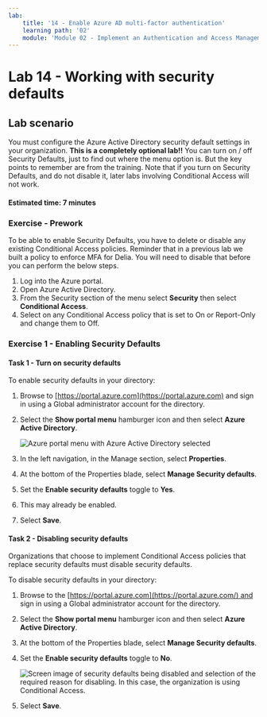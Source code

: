 ```yaml
---
lab:
    title: '14 - Enable Azure AD multi-factor authentication'
    learning path: '02'
    module: 'Module 02 - Implement an Authentication and Access Management Solution'
---
```


# Lab 14 - Working with security defaults

## Lab scenario

You must configure the Azure Active Directory security default settings in your organization.
    **This is a completely optional lab!!**  You can turn on / off Security Defaults, just to find out where the menu option is.  But the key points to remember are from the training.  Note that if you turn on Security Defaults, and do not disable it, later labs involving Conditional Access will not work.

#### Estimated time: 7 minutes

### Exercise - Prework

To be able to enable Security Defaults, you have to delete or disable any existing Conditional Access policies.  Reminder that in a previous lab we built a policy to enforce MFA for Delia.  You will need to disable that before you can perform the below steps.

1. Log into the Azure portal.
2. Open Azure Active Directory.
3. From the Security section of the menu select **Security** then select **Conditional Access**.
4. Select on any Conditional Access policy that is set to On or Report-Only and change them to Off.

### Exercise 1 - Enabling Security Defaults

#### Task 1 - Turn on security defaults

To enable security defaults in your directory:

1. Browse to [https://portal.azure.com](https://portal.azure.com) and sign in using a Global administrator account for the directory.

2. Select the **Show portal menu** hamburger icon and then select **Azure Active Directory**.

    ![Azure portal menu with Azure Active Directory selected](./media/azure-portal-menu-aad.png)

3. In the left navigation, in the Manage section, select **Properties**.

4. At the bottom of the Properties blade, select **Manage Security defaults**.

5. Set the **Enable security defaults** toggle to **Yes**.

6. This may already be enabled.

7. Select **Save**.

#### Task 2 - Disabling security defaults

Organizations that choose to implement Conditional Access policies that replace security defaults must disable security defaults.

To disable security defaults in your directory:

1. Browse to the [https://portal.azure.com](https://portal.azure.com/) and sign in using a Global administrator account for the directory.

2. Select the **Show portal menu** hamburger icon and then select **Azure Active Directory**.

3. At the bottom of the Properties blade, select **Manage Security defaults**.

4. Set the **Enable security defaults** toggle to **No**.

    ![Screen image of security defaults being disabled and selection of the required reason for disabling. In this case, the organization is using Conditional Access.](./media/security-defaults-disable-before-conditional-access.png)

5. Select **Save**.
